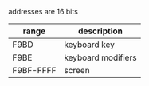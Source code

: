 addresses are 16 bits

| range | description |
| - | - |
| F9BD | keyboard key |
| F9BE | keyboard modifiers |
| F9BF-FFFF | screen |
